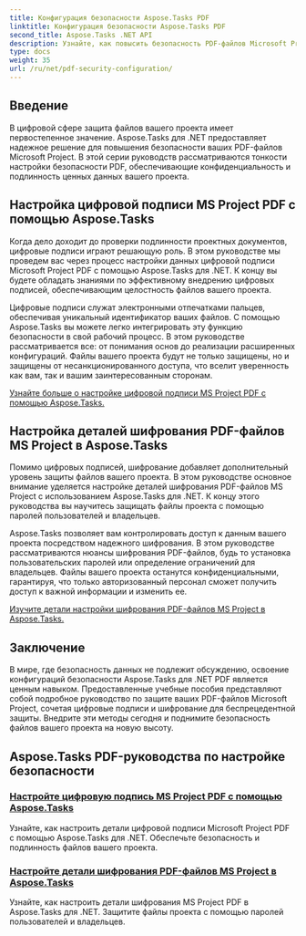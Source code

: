 ```yaml
---
title: Конфигурация безопасности Aspose.Tasks PDF
linktitle: Конфигурация безопасности Aspose.Tasks PDF
second_title: Aspose.Tasks .NET API
description: Узнайте, как повысить безопасность PDF-файлов Microsoft Project с помощью Aspose.Tasks для .NET. Изучите методы цифровой подписи и шифрования.
type: docs
weight: 35
url: /ru/net/pdf-security-configuration/
---
```

## Введение

В цифровой сфере защита файлов вашего проекта имеет первостепенное значение. Aspose.Tasks для .NET предоставляет надежное решение для повышения безопасности ваших PDF-файлов Microsoft Project. В этой серии руководств рассматриваются тонкости настройки безопасности PDF, обеспечивающие конфиденциальность и подлинность ценных данных вашего проекта.

## Настройка цифровой подписи MS Project PDF с помощью Aspose.Tasks

Когда дело доходит до проверки подлинности проектных документов, цифровые подписи играют решающую роль. В этом руководстве мы проведем вас через процесс настройки данных цифровой подписи Microsoft Project PDF с помощью Aspose.Tasks для .NET. К концу вы будете обладать знаниями по эффективному внедрению цифровых подписей, обеспечивающим целостность файлов вашего проекта.

Цифровые подписи служат электронными отпечатками пальцев, обеспечивая уникальный идентификатор ваших файлов. С помощью Aspose.Tasks вы можете легко интегрировать эту функцию безопасности в свой рабочий процесс. В этом руководстве рассматривается все: от понимания основ до реализации расширенных конфигураций. Файлы вашего проекта будут не только защищены, но и защищены от несанкционированного доступа, что вселит уверенность как вам, так и вашим заинтересованным сторонам.

[Узнайте больше о настройке цифровой подписи MS Project PDF с помощью Aspose.Tasks.](./pdf-digital-signature-details/)

## Настройка деталей шифрования PDF-файлов MS Project в Aspose.Tasks

Помимо цифровых подписей, шифрование добавляет дополнительный уровень защиты файлов вашего проекта. В этом руководстве основное внимание уделяется настройке деталей шифрования PDF-файлов MS Project с использованием Aspose.Tasks для .NET. К концу этого руководства вы научитесь защищать файлы проекта с помощью паролей пользователей и владельцев.

Aspose.Tasks позволяет вам контролировать доступ к данным вашего проекта посредством надежного шифрования. В этом руководстве рассматриваются нюансы шифрования PDF-файлов, будь то установка пользовательских паролей или определение ограничений для владельцев. Файлы вашего проекта останутся конфиденциальными, гарантируя, что только авторизованный персонал сможет получить доступ к важной информации и изменить ее.

[Изучите детали настройки шифрования PDF-файлов MS Project в Aspose.Tasks.](./pdf-encryption-details/)

## Заключение

В мире, где безопасность данных не подлежит обсуждению, освоение конфигураций безопасности Aspose.Tasks для .NET PDF является ценным навыком. Предоставленные учебные пособия представляют собой подробное руководство по защите ваших PDF-файлов Microsoft Project, сочетая цифровые подписи и шифрование для беспрецедентной защиты. Внедрите эти методы сегодня и поднимите безопасность файлов вашего проекта на новую высоту.

## Aspose.Tasks PDF-руководства по настройке безопасности
### [Настройте цифровую подпись MS Project PDF с помощью Aspose.Tasks](./pdf-digital-signature-details/)
Узнайте, как настроить детали цифровой подписи Microsoft Project PDF с помощью Aspose.Tasks для .NET. Обеспечьте безопасность и подлинность файлов вашего проекта.
### [Настройте детали шифрования PDF-файлов MS Project в Aspose.Tasks](./pdf-encryption-details/)
Узнайте, как настроить детали шифрования MS Project PDF в Aspose.Tasks для .NET. Защитите файлы проекта с помощью паролей пользователей и владельцев.